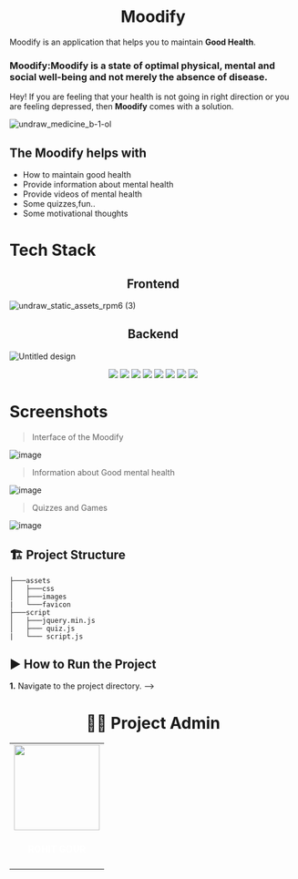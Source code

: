 
<h1 align="center">Moodify</h1>

Moodify is an application that helps you to maintain **Good Health**.
<h3>Moodify:Moodify is a state of optimal physical, mental and social well-being and not merely the absence of disease.</h3>

Hey! If you are feeling that your health is not going in right direction or you are feeling depressed, then **Moodify** comes with a solution.

![undraw_medicine_b-1-ol](https://user-images.githubusercontent.com/114678694/196754243-f4c2014b-ec08-4844-9942-5024496efef7.svg)


<h2>The Moodify helps with</h2>

- How to maintain good health
- Provide information about mental health
- Provide videos of mental health
- Some quizzes,fun..
- Some motivational thoughts

<h1>Tech Stack</h1>

<h2 align="center">Frontend</h2>

![undraw_static_assets_rpm6 (3)](https://user-images.githubusercontent.com/114678694/196762469-db02ebb2-e263-45b3-a9c0-44a0904452fb.svg)

<h2 align="center">Backend</h2>

![Untitled design](https://user-images.githubusercontent.com/114678694/196764740-22e63ace-a51b-405b-9257-1700929ae867.jpg)



<p align="center">
<a href="https://github.com/ghulamyazdani/Moodify/blob/master/LICENSE"><img src="https://img.shields.io/github/license/ghulamyazdani/Moodify?color=brightgreen"></a>
<a href="https://github.com/ghulamyazdani/Moodify/stargazers"><img src="https://img.shields.io/github/stars/ghulamyazdani/Moodify?color=0059b3"></a>
<a href="https://github.com/ghulamyazdani/Moodify/network/members"><img src="https://img.shields.io/github/forks/ghulamyazdani/Moodify?color=yellow"></a>
<a href="https://github.com/ghulamyazdani/Moodify/graphs/contributors"><img src="https://img.shields.io/github/contributors/ghulamyazdani/Moodify?color=brightgreen"></a>
<a href="https://github.com/ghulamyazdani/Moodify/issues"><img src="https://img.shields.io/github/issues/ghulamyazdani/Moodify?color=0059b3"></a>
<a href="https://github.com/ghulamyazdani/Moodify/issues?q=is%3Aissue+is%3Aclosed"><img src="https://img.shields.io/github/issues-closed-raw/ghulamyazdani/Moodify?color=yellow"></a>
<a href="https://github.com/ghulamyazdani/Moodify/pulls"><img src="https://img.shields.io/github/issues-pr/ghulamyazdani/Moodify?color=brightgreen"></a>
<a href="https://github.com/ghulamyazdani/Moodify/issues?q=is%3Apr+is%3Aclosed"><img src="https://img.shields.io/github/issues-pr-closed-raw/ghulamyazdani/Moodify?color=0059b3"></a>
</p>

<h1>Screenshots</h1>

>Interface of the Moodify

![image](https://user-images.githubusercontent.com/114678694/196766506-611275ce-e933-4ee8-8dd6-36471f63ac41.png)

>Information about Good mental health

![image](https://user-images.githubusercontent.com/114678694/196767884-7bb0b3f2-d1a4-4dda-baa9-cebf31ea8681.png)

>Quizzes and Games

![image](https://user-images.githubusercontent.com/114678694/196768399-5f520d48-7797-4ed1-b73b-3eebc019373d.png)

## 🏗 Project Structure

```
├───assets
│   ├───css
│   ├───images
|   └───favicon
├───script
│   ├───jquery.min.js
│   ├─── quiz.js
|   └─── script.js

```

<!--affanyusuf-->
##  ▶️ How to Run the Project
**1.** Navigate to the project directory.
-->

<h1 align=center> 👨‍💻 Project Admin </h1>

  <div align="center">
<table>
<tr>

<td align="center"><a href="https://github.com/rohitgour1802"><img src="assets/Images/DSC_3955.JPG" width=150px height=150px /></a></br> <h4 style="color:white;">ROHIT GOUR</h4>

</tr>
</table>
<br>

<br>


